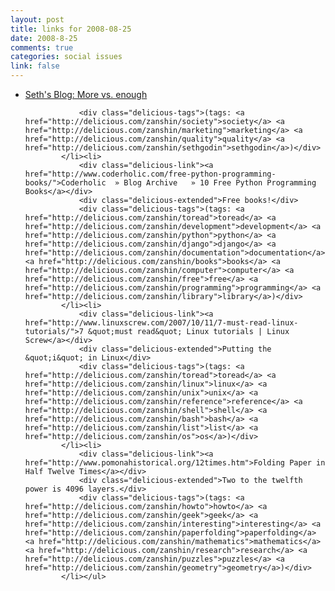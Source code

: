 ```yaml
--- 
layout: post
title: links for 2008-08-25
date: 2008-8-25
comments: true
categories: social issues
link: false
---
```

<ul class="delicious"><li>
                <div class="delicious-link"><a href="http://sethgodin.typepad.com/seths_blog/2008/08/more-vs-enough.html">Seth&#039;s Blog: More vs. enough</a></div>
                
                <div class="delicious-tags">(tags: <a href="http://delicious.com/zanshin/society">society</a> <a href="http://delicious.com/zanshin/marketing">marketing</a> <a href="http://delicious.com/zanshin/quality">quality</a> <a href="http://delicious.com/zanshin/sethgodin">sethgodin</a>)</div>
            </li><li>
                <div class="delicious-link"><a href="http://www.coderholic.com/free-python-programming-books/">Coderholic  » Blog Archive   » 10 Free Python Programming Books</a></div>
                <div class="delicious-extended">Free books!</div>
                <div class="delicious-tags">(tags: <a href="http://delicious.com/zanshin/toread">toread</a> <a href="http://delicious.com/zanshin/development">development</a> <a href="http://delicious.com/zanshin/python">python</a> <a href="http://delicious.com/zanshin/django">django</a> <a href="http://delicious.com/zanshin/documentation">documentation</a> <a href="http://delicious.com/zanshin/books">books</a> <a href="http://delicious.com/zanshin/computer">computer</a> <a href="http://delicious.com/zanshin/free">free</a> <a href="http://delicious.com/zanshin/programming">programming</a> <a href="http://delicious.com/zanshin/library">library</a>)</div>
            </li><li>
                <div class="delicious-link"><a href="http://www.linuxscrew.com/2007/10/11/7-must-read-linux-tutorials/">7 &quot;must read&quot; Linux tutorials | Linux Screw</a></div>
                <div class="delicious-extended">Putting the &quot;i&quot; in Linux</div>
                <div class="delicious-tags">(tags: <a href="http://delicious.com/zanshin/toread">toread</a> <a href="http://delicious.com/zanshin/linux">linux</a> <a href="http://delicious.com/zanshin/unix">unix</a> <a href="http://delicious.com/zanshin/reference">reference</a> <a href="http://delicious.com/zanshin/shell">shell</a> <a href="http://delicious.com/zanshin/bash">bash</a> <a href="http://delicious.com/zanshin/list">list</a> <a href="http://delicious.com/zanshin/os">os</a>)</div>
            </li><li>
                <div class="delicious-link"><a href="http://www.pomonahistorical.org/12times.htm">Folding Paper in Half Twelve Times</a></div>
                <div class="delicious-extended">Two to the twelfth power is 4096 layers.</div>
                <div class="delicious-tags">(tags: <a href="http://delicious.com/zanshin/howto">howto</a> <a href="http://delicious.com/zanshin/geek">geek</a> <a href="http://delicious.com/zanshin/interesting">interesting</a> <a href="http://delicious.com/zanshin/paperfolding">paperfolding</a> <a href="http://delicious.com/zanshin/mathematics">mathematics</a> <a href="http://delicious.com/zanshin/research">research</a> <a href="http://delicious.com/zanshin/puzzles">puzzles</a> <a href="http://delicious.com/zanshin/geometry">geometry</a>)</div>
            </li></ul>
